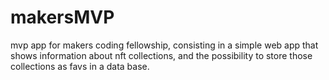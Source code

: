 # makersMVP
mvp app for makers coding fellowship, consisting in a simple web app that shows information about nft collections, and the possibility to store those collections as favs in a data base.
